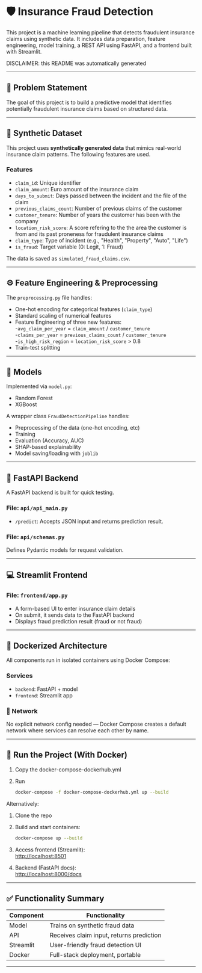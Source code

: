 # 🛡️ Insurance Fraud Detection

This project is a machine learning pipeline that detects fraudulent insurance claims using synthetic data. It includes data preparation, feature engineering, model training, a REST API using FastAPI, and a frontend built with Streamlit.

DISCLAIMER: this README was automatically generated

---

## 📌 Problem Statement

The goal of this project is to build a predictive model that identifies potentially fraudulent insurance claims based on structured data.

---

## 🧪 Synthetic Dataset

This project uses **synthetically generated data** that mimics real-world insurance claim patterns. The following features are used.

### Features

- `claim_id`: Unique identifier
- `claim_amount`: Euro amount of the insurance claim
- `days_to_submit`: Days passed between the incident and the file of the claim
- `previous_claims_count`: Number of previous claims of the customer
- `customer_tenure`: Number of years the customer has been with the company
- `location_risk_score`: A score refering to the the area the customer is from and its past proneness for fraudulent insurance claims
- `claim_type`: Type of incident (e.g., "Health", "Property", "Auto", "Life")
- `is_fraud`: Target variable (0: Legit, 1: Fraud)

The data is saved as `simulated_fraud_claims.csv`.

---

## ⚙️ Feature Engineering & Preprocessing

The `preprocessing.py` file handles:

- One-hot encoding for categorical features (`claim_type`)
- Standard scaling of numerical features
- Feature Engineering of three new features:\
   -`avg_claim_per_year` = `claim_amount` / `customer_tenure`\
   -`claims_per_year` = `previous_claims_count` / `customer_tenure`\
   -`is_high_risk_region` = `location_risk_score` > 0.8
- Train-test splitting

---

## 🧠 Models

Implemented via `model.py`:

- Random Forest
- XGBoost

A wrapper class `FraudDetectionPipeline` handles:

- Preprocessing of the data (one-hot encoding, etc)
- Training
- Evaluation (Accuracy, AUC)
- SHAP-based explainability
- Model saving/loading with `joblib`

---

## 🚀 FastAPI Backend

A FastAPI backend is built for quick testing.

### File: `api/api_main.py`

- `/predict`: Accepts JSON input and returns prediction result.

### File: `api/schemas.py`

Defines Pydantic models for request validation.

---

## 💻 Streamlit Frontend

### File: `frontend/app.py`

- A form-based UI to enter insurance claim details
- On submit, it sends data to the FastAPI backend
- Displays fraud prediction result (fraud or not fraud)

---

## 🐳 Dockerized Architecture

All components run in isolated containers using Docker Compose:

### Services

- `backend`: FastAPI + model
- `frontend`: Streamlit app

### 🔸 Network

No explicit network config needed — Docker Compose creates a default network where services can resolve each other by name.

---

## 🧪 Run the Project (With Docker)

1. Copy the docker-compose-dockerhub.yml

2. Run

   ```bash
   docker-compose -f docker-compose-dockerhub.yml up --build
   ```

Alternatively:

1. Clone the repo

2. Build and start containers:

   ```bash
   docker-compose up --build
   ```

3. Access frontend (Streamlit):\
   [http://localhost:8501](http://localhost:8501)

4. Backend (FastAPI docs):\
   [http://localhost:8000/docs](http://localhost:8000/docs)

---

## ✅ Functionality Summary

| Component | Functionality                            |
| --------- | ---------------------------------------- |
| Model     | Trains on synthetic fraud data           |
| API       | Receives claim input, returns prediction |
| Streamlit | User-friendly fraud detection UI         |
| Docker    | Full-stack deployment, portable          |

---

